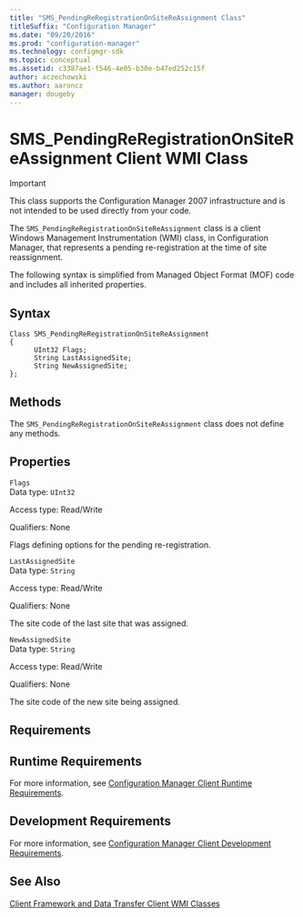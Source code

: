 ```yaml
---
title: "SMS_PendingReRegistrationOnSiteReAssignment Class"
titleSuffix: "Configuration Manager"
ms.date: "09/20/2016"
ms.prod: "configuration-manager"
ms.technology: configmgr-sdk
ms.topic: conceptual
ms.assetid: c3387ae1-f546-4e05-b30e-b47ed252c15f
author: aczechowski
ms.author: aaroncz
manager: dougeby
---
```

# SMS_PendingReRegistrationOnSiteReAssignment Client WMI Class
> [!IMPORTANT]
>  This class supports the Configuration Manager 2007 infrastructure and is not intended to be used directly from your code.  

 The `SMS_PendingReRegistrationOnSiteReAssignment` class is a client Windows Management Instrumentation (WMI) class, in Configuration Manager, that represents a pending re-registration at the time of site reassignment.  

 The following syntax is simplified from Managed Object Format (MOF) code and includes all inherited properties.  

## Syntax  

```  
Class SMS_PendingReRegistrationOnSiteReAssignment  
{  
      UInt32 Flags;  
      String LastAssignedSite;  
      String NewAssignedSite;  
};  
```  

## Methods  
 The `SMS_PendingReRegistrationOnSiteReAssignment` class does not define any methods.  

## Properties  
 `Flags`  
 Data type: `UInt32`  

 Access type: Read/Write  

 Qualifiers: None  

 Flags defining options for the pending re-registration.  

 `LastAssignedSite`  
 Data type: `String`  

 Access type: Read/Write  

 Qualifiers: None  

 The site code of the last site that was assigned.  

 `NewAssignedSite`  
 Data type: `String`  

 Access type: Read/Write  

 Qualifiers: None  

 The site code of the new site being assigned.  

## Requirements  

## Runtime Requirements  
 For more information, see [Configuration Manager Client Runtime Requirements](../../../../../develop/core/reqs/client-runtime-requirements.md).  

## Development Requirements  
 For more information, see [Configuration Manager Client Development Requirements](../../../../../develop/core/reqs/client-development-requirements.md).  

## See Also  
 [Client Framework and Data Transfer Client WMI Classes](../../../../../develop/reference/core/clients/client-classes/client-framework-and-data-transfer-client-wmi-classes.md)
